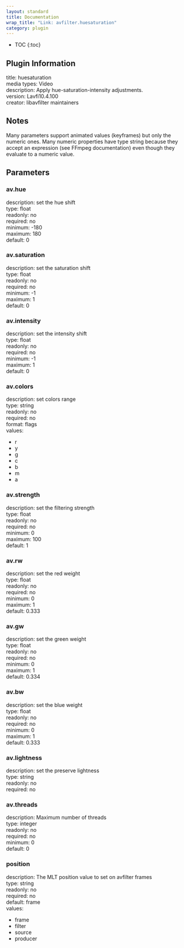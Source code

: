 ```yaml
---
layout: standard
title: Documentation
wrap_title: "Link: avfilter.huesaturation"
category: plugin
---
```

* TOC
{:toc}

## Plugin Information

title: huesaturation  
media types:
Video  
description: Apply hue-saturation-intensity adjustments.  
version: Lavfi10.4.100  
creator: libavfilter maintainers  

## Notes

Many parameters support animated values (keyframes) but only the numeric ones. Many numeric properties have type string because they accept an expression (see FFmpeg documentation) even though they evaluate to a numeric value.

## Parameters

### av.hue

  
description:
set the hue shift  
type: float  
readonly: no  
required: no  
minimum: -180  
maximum: 180  
default: 0  

### av.saturation

  
description:
set the saturation shift  
type: float  
readonly: no  
required: no  
minimum: -1  
maximum: 1  
default: 0  

### av.intensity

  
description:
set the intensity shift  
type: float  
readonly: no  
required: no  
minimum: -1  
maximum: 1  
default: 0  

### av.colors

  
description:
set colors range  
type: string  
readonly: no  
required: no  
format: flags  
values:  

* r
* y
* g
* c
* b
* m
* a

### av.strength

  
description:
set the filtering strength  
type: float  
readonly: no  
required: no  
minimum: 0  
maximum: 100  
default: 1  

### av.rw

  
description:
set the red weight  
type: float  
readonly: no  
required: no  
minimum: 0  
maximum: 1  
default: 0.333  

### av.gw

  
description:
set the green weight  
type: float  
readonly: no  
required: no  
minimum: 0  
maximum: 1  
default: 0.334  

### av.bw

  
description:
set the blue weight  
type: float  
readonly: no  
required: no  
minimum: 0  
maximum: 1  
default: 0.333  

### av.lightness

  
description:
set the preserve lightness  
type: string  
readonly: no  
required: no  

### av.threads

  
description:
Maximum number of threads  
type: integer  
readonly: no  
required: no  
minimum: 0  
default: 0  

### position

  
description:
The MLT position value to set on avfilter frames  
type: string  
readonly: no  
required: no  
default: frame  
values:  

* frame
* filter
* source
* producer

